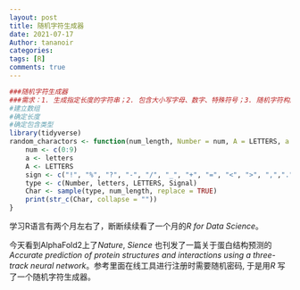 ```yaml
---
layout: post
title: 随机字符生成器
date: 2021-07-17
Author: tananoir
categories: 
tags: [R]
comments: true
---
```

```r
###随机字符生成器
###需求：1. 生成指定长度的字符串；2. 包含大小写字母、数字、特殊符号；3. 随机字符构成可选
#建立数组
#确定长度
#确定包含类型
library(tidyverse)
random_charactors <- function(num_length, Number = num, A = LETTERS, a = letters, Signal = sign) {
    num <- c(0:9)
    a <- letters
    A <- LETTERS  
    sign <- c("!", "%", "?", "-", "/", "_", "+", "=", "<", ">", ",",".", "`", "~", "@", "#", "$", "^", "&", "*", "(", ")", "[", "]", "{", "}", ";", ":")
    type <- c(Number, letters, LETTERS, Signal)  
    Char <- sample(type, num_length, replace = TRUE)
    print(str_c(Char, collapse = ""))
}
```

学习R语言有两个月左右了，断断续续看了一个月的*R for Data Science*。

今天看到AlphaFold2上了*Nature*, *Sience* 也刊发了一篇关于蛋白结构预测的*Accurate prediction of protein structures and interactions using a three-track neural network*。参考里面在线工具进行注册时需要随机密码, 于是用*R* 写了一个随机字符生成器。
